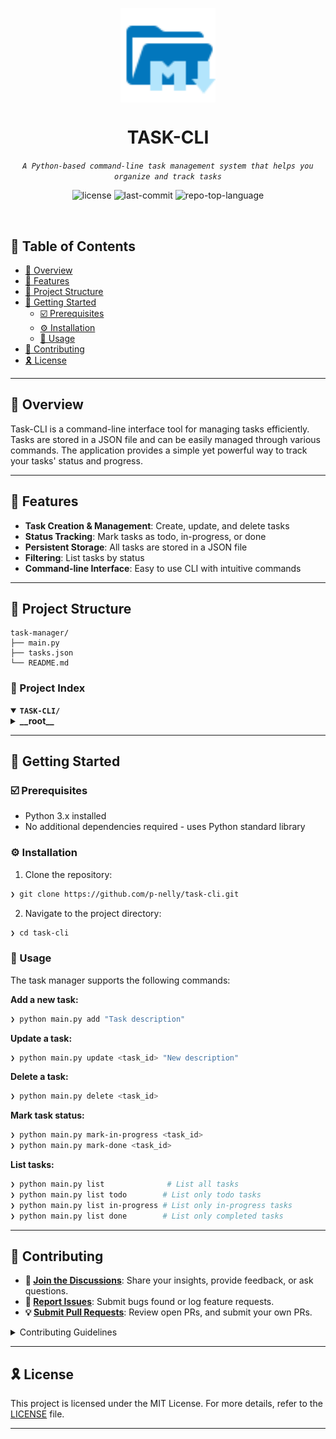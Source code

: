 <p align="center">
    <img src="https://raw.githubusercontent.com/PKief/vscode-material-icon-theme/ec559a9f6bfd399b82bb44393651661b08aaf7ba/icons/folder-markdown-open.svg" align="center" width="30%">
</p>
<p align="center"><h1 align="center">TASK-CLI</h1></p>
<p align="center">
    <em><code>A Python-based command-line task management system that helps you organize and track tasks</code></em>
</p>
<p align="center">
    <img src="https://img.shields.io/github/license/yourusername/task-cli?style=default&logo=opensourceinitiative&logoColor=white&color=0080ff" alt="license">
    <img src="https://img.shields.io/github/last-commit/yourusername/task-cli?style=default&logo=git&logoColor=white&color=0080ff" alt="last-commit">
    <img src="https://img.shields.io/github/languages/top/yourusername/task-cli?style=default&color=0080ff" alt="repo-top-language">
</p>

<br>

## 🔗 Table of Contents

- [📍 Overview](#-overview)
- [👾 Features](#-features)
- [📁 Project Structure](#-project-structure)
- [🚀 Getting Started](#-getting-started)
  - [☑️ Prerequisites](#-prerequisites)
  - [⚙️ Installation](#-installation)
  - [🤖 Usage](#-usage)
- [🔰 Contributing](#-contributing)
- [🎗 License](#-license)

---

## 📍 Overview

Task-CLI is a command-line interface tool for managing tasks efficiently. Tasks are stored in a JSON file and can be easily managed through various commands. The application provides a simple yet powerful way to track your tasks' status and progress.

---

## 👾 Features

- **Task Creation & Management**: Create, update, and delete tasks
- **Status Tracking**: Mark tasks as todo, in-progress, or done
- **Persistent Storage**: All tasks are stored in a JSON file
- **Filtering**: List tasks by status
- **Command-line Interface**: Easy to use CLI with intuitive commands

---

## 📁 Project Structure

```
task-manager/
├── main.py
├── tasks.json
└── README.md
```

### 📂 Project Index
<details open>
    <summary><b><code>TASK-CLI/</code></b></summary>
    <details>
        <summary><b>__root__</b></summary>
        <blockquote>
            <table>
            <tr>
                <td><b>main.py</b></td>
                <td>Core application logic for task management</td>
            </tr>
            <tr>
                <td><b>tasks.json</b></td>
                <td>JSON storage for task data</td>
            </tr>
            </table>
        </blockquote>
    </details>
</details>

---

## 🚀 Getting Started

### ☑️ Prerequisites

- Python 3.x installed
- No additional dependencies required - uses Python standard library

### ⚙️ Installation

1. Clone the repository:
```sh
❯ git clone https://github.com/p-nelly/task-cli.git
```

2. Navigate to the project directory:
```sh
❯ cd task-cli
```

### 🤖 Usage

The task manager supports the following commands:

**Add a new task:**
```sh
❯ python main.py add "Task description"
```

**Update a task:**
```sh
❯ python main.py update <task_id> "New description"
```

**Delete a task:**
```sh
❯ python main.py delete <task_id>
```

**Mark task status:**
```sh
❯ python main.py mark-in-progress <task_id>
❯ python main.py mark-done <task_id>
```

**List tasks:**
```sh
❯ python main.py list              # List all tasks
❯ python main.py list todo        # List only todo tasks
❯ python main.py list in-progress # List only in-progress tasks
❯ python main.py list done        # List only completed tasks
```

---

## 🔰 Contributing

- **💬 [Join the Discussions](https://github.com/p-nelly/task-cli/discussions)**: Share your insights, provide feedback, or ask questions.
- **🐛 [Report Issues](https://github.com/p-nelly/task-cli/issues)**: Submit bugs found or log feature requests.
- **💡 [Submit Pull Requests](https://github.com/p-nelly/task-cli/pulls)**: Review open PRs, and submit your own PRs.

<details closed>
<summary>Contributing Guidelines</summary>

1. **Fork the Repository**: Start by forking the project repository to your GitHub account.
2. **Clone Locally**: Clone the forked repository to your local machine.
3. **Create a New Branch**: Always work on a new branch.
4. **Make Your Changes**: Develop and test your changes locally.
5. **Commit Your Changes**: Commit with a clear message describing your updates.
6. **Push to GitHub**: Push the changes to your forked repository.
7. **Submit a Pull Request**: Create a PR against the original project repository.

</details>

---

## 🎗 License

This project is licensed under the MIT License. For more details, refer to the [LICENSE](LICENSE) file.

---
```
